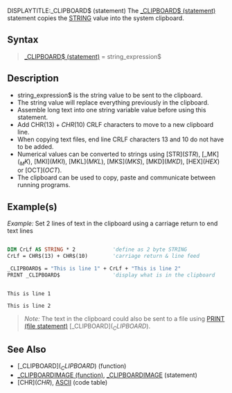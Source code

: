 DISPLAYTITLE:_CLIPBOARD$ (statement)
The [_CLIPBOARD$ (statement)](_CLIPBOARD$ (statement)) statement copies the [STRING](STRING) value into the system clipboard.


## Syntax

> [_CLIPBOARD$ (statement)](_CLIPBOARD$ (statement)) = string_expression$


## Description

* string_expression$ is the string value to be sent to the clipboard.
* The string value will replace everything previously in the clipboard.
* Assemble long text into one string variable value before using this statement.
* Add CHR$(13) + CHR$(10) CRLF characters to move to a new clipboard line.
* When copying text files, end line CRLF characters 13 and 10 do not have to be added.
* Numerical values can be converted to strings using [STR$](STR$), [_MK$](_MK$), [MKI$](MKI$), [MKL$](MKL$), [MKS$](MKS$), [MKD$](MKD$), [HEX$](HEX$) or [OCT$](OCT$).
* The clipboard can be used to copy, paste and communicate between running programs.


## Example(s)

*Example:* Set 2 lines of text in the clipboard using a carriage return to end text lines

```vb

DIM CrLf AS STRING * 2            'define as 2 byte STRING
CrLf = CHR$(13) + CHR$(10)        'carriage return & line feed 

_CLIPBOARD$ = "This is line 1" + CrLf + "This is line 2" 
PRINT _CLIPBOARD$                 'display what is in the clipboard


```

```text

This is line 1

This is line 2

```

> *Note:* The text in the clipboard could also be sent to a file using [PRINT (file statement)](PRINT (file statement)) [_CLIPBOARD$](_CLIPBOARD$).


## See Also

* [_CLIPBOARD$](_CLIPBOARD$) (function)
* [_CLIPBOARDIMAGE (function)](_CLIPBOARDIMAGE (function)), [_CLIPBOARDIMAGE](_CLIPBOARDIMAGE) (statement)
* [CHR$](CHR$), [ASCII](ASCII) (code table)





